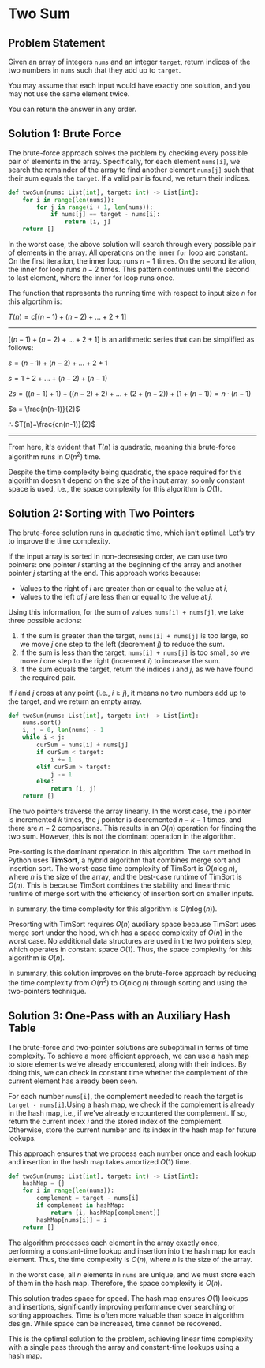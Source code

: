 # Two Sum

## Problem Statement

Given an array of integers `nums` and an integer `target`, return indices of the two numbers in `nums` such that they add up to `target`.

You may assume that each input would have exactly one solution, and you may not use the same element twice.

You can return the answer in any order.

## Solution 1: Brute Force

The brute-force approach solves the problem by checking every possible pair of elements in the array. Specifically, for each element `nums[i]`, we search the remainder of the array to find another element `nums[j]` such that their sum equals the `target`. If a valid pair is found, we return their indices.

```python
def twoSum(nums: List[int], target: int) -> List[int]:
    for i in range(len(nums)):
        for j in range(i + 1, len(nums)):
            if nums[j] == target - nums[i]:
                return [i, j]
    return []
```

In the worst case, the above solution will search through every possible pair of elements in the array. All operations on the inner `for` loop are constant. On the first iteration, the inner loop runs $n-1$ times. On the second iteration, the inner for loop runs $n-2$ times. This pattern continues until the second to last element, where the inner for loop runs once.

The function that represents the running time with respect to input size $n$ for this algortihm is:

$T(n) = c[(n-1) + (n-2) + \ldots + 2 + 1]$

---

$[(n-1) + (n-2) + \ldots + 2 + 1]$ is an arithmetic series that can be simplified as follows:

$s = (n-1) + (n-2) + \ldots + 2 + 1$

$s = 1 + 2 + \ldots + (n-2) + (n-1)$

$2s = ((n - 1) + 1) + ((n - 2) + 2) + \ldots + (2 + (n - 2)) + (1 + (n-1)) = n\cdot(n-1)$

$s = \frac{n(n-1)}{2}$

$\therefore$ $T(n)=\frac{cn(n-1)}{2}$

---

From here, it's evident that $T(n)$ is quadratic, meaning this brute-force algorithm runs in $O(n^2)$ time.

Despite the time complexity being quadratic, the space required for this algorithm doesn't depend on the size of the input array, so only constant space is used, i.e., the space complexity for this algorithm is $O(1)$.

## Solution 2: Sorting with Two Pointers

The brute-force solution runs in quadratic time, which isn’t optimal. Let’s try to improve the time complexity.

If the input array is sorted in non-decreasing order, we can use two pointers: one pointer $i$ starting at the beginning of the array and another pointer $j$ starting at the end. This approach works because:

- Values to the right of $i$ are greater than or equal to the value at $i$,
- Values to the left of $j$ are less than or equal to the value at $j$.

Using this information, for the sum of values `nums[i] + nums[j]`, we take three possible actions:

1. If the sum is greater than the target, `nums[i] + nums[j]` is too large, so we move $j$ one step to the left (decrement $j$) to reduce the sum.
2. If the sum is less than the target, `nums[i] + nums[j]` is too small, so we move $i$ one step to the right (increment $i$) to increase the sum.
3. If the sum equals the target, return the indices $i$ and $j$, as we have found the required pair.

If $i$ and $j$ cross at any point (i.e., $i \geq j$), it means no two numbers add up to the target, and we return an empty array.

```python
def twoSum(nums: List[int], target: int) -> List[int]:
    nums.sort()
    i, j = 0, len(nums) - 1
    while i < j:
        curSum = nums[i] + nums[j]
        if curSum < target:
            i += 1
        elif curSum > target:
            j -= 1
        else:
            return [i, j]
    return []
```

The two pointers traverse the array linearly. In the worst case, the $i$ pointer is incremented $k$ times, the $j$ pointer is decremented $n - k - 1$ times, and there are $n - 2$ comparisons. This results in an $O(n)$ operation for finding the two sum. However, this is not the dominant operation in the algorithm.

Pre-sorting is the dominant operation in this algorithm. The `sort` method in Python uses **TimSort**, a hybrid algorithm that combines merge sort and insertion sort. The worst-case time complexity of TimSort is $O(n \log n)$, where $n$ is the size of the array, and the best-case runtime of TimSort is $O(n)$. This is because TimSort combines the stability and linearthmic runtime of merge sort with the efficiency of insertion sort on smaller inputs.

In summary, the time complexity for this algorithm is $O(n\log(n))$.

Presorting with TimSort requires $O(n)$ auxiliary space because TimSort uses merge sort under the hood, which has a space complexity of $O(n)$ in the worst case. No additional data structures are used in the two pointers step, which operates in constant space $O(1)$. Thus, the space complexity for this algorithm is $O(n)$.

In summary, this solution improves on the brute-force approach by reducing the time complexity from $O(n^2)$ to $O(n \log n)$ through sorting and using the two-pointers technique.

## Solution 3: One-Pass with an Auxiliary Hash Table

The brute-force and two-pointer solutions are suboptimal in terms of time complexity. To achieve a more efficient approach, we can use a hash map to store elements we’ve already encountered, along with their indices. By doing this, we can check in constant time whether the complement of the current element has already been seen.

For each number `nums[i]`, the complement needed to reach the target is `target - nums[i]`.Using a hash map, we check if the complement is already in the hash map, i.e., if we've already encountered the complement. If so, return the current index $i$ and the stored index of the complement. Otherwise, store the current number and its index in the hash map for future lookups.

This approach ensures that we process each number once and each lookup and insertion in the hash map takes amortized $O(1)$ time.

```python
def twoSum(nums: List[int], target: int) -> List[int]:
    hashMap = {}
    for i in range(len(nums)):
        complement = target - nums[i]
        if complement in hashMap:
            return [i, hashMap[complement]]
        hashMap[nums[i]] = i
    return []
```

The algorithm processes each element in the array exactly once, performing a constant-time lookup and insertion into the hash map for each element. Thus, the time complexity is $O(n)$, where $n$ is the size of the array.

In the worst case, all $n$ elements in `nums` are unique, and we must store each of them in the hash map. Therefore, the space complexity is $O(n)$.

This solution trades space for speed. The hash map ensures $O(1)$ lookups and insertions, significantly improving performance over searching or sorting approaches. Time is often more valuable than space in algorithm design. While space can be increased, time cannot be recovered.

This is the optimal solution to the problem, achieving linear time complexity with a single pass through the array and constant-time lookups using a hash map.
